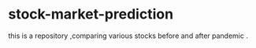 # stock-market-prediction
this is a repository ,comparing various stocks before and after pandemic .
